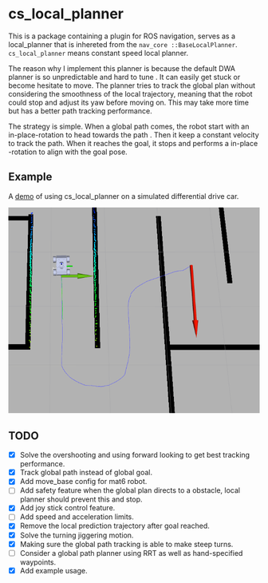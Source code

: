 # cs_local_planner

This is a package containing a plugin for ROS navigation, serves as a local_planner that is inhereted from the `nav_core
::BaseLocalPlanner`. `cs_local_planner` means constant speed local planner.

The reason why I implement this planner is because the default DWA planner is so unpredictable and hard to tune
. It can easily get stuck or become hesitate to move. The planner tries to track the global plan without considering the smoothness
  of the local trajectory, meaning that the robot could stop and adjust its yaw before moving on. This may take more
   time but has a better path tracking performance.

The strategy is simple. When a global path comes, the robot start with an in-place-rotation to head towards the path
. Then it keep a constant velocity to track the path. When it reaches the goal, it stops and performs a in-place
-rotation to align with the goal pose.

## Example

A [demo](https://github.com/guzhaoyuan/autolabor_simulation/blob/master/simulation_launch/launch/local_planner.launch
) of using cs_local_planner on a simulated differential drive car.

![example](meta/cs_local_planner.png)


## TODO

- [x] Solve the overshooting and using forward looking to get best tracking performance.
- [x] Track global path instead of global goal.
- [x] Add move_base config for mat6 robot.
- [ ] Add safety feature when the global plan directs to a obstacle, local planner should prevent this and stop.
- [x] Add joy stick control feature.
- [ ] Add speed and acceleration limits.
- [x] Remove the local prediction trajectory after goal reached.
- [x] Solve the turning jiggering motion.
- [x] Making sure the global path tracking is able to make steep turns.
- [ ] Consider a global path planner using RRT as well as hand-specified waypoints.
- [x] Add example usage.
